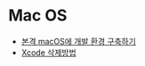 # Mac OS

- [본격 macOS에 개발 환경 구축하기](https://subicura.com/2017/11/22/mac-os-development-environment-setup.html)
- [Xcode 삭제방법](https://macpaw.com/how-to/uninstall-xcode-on-macos)

